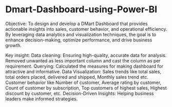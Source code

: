 # Dmart-Dashboard-using-Power-BI
Objective:
To design and develop a DMart Dashboard that provides actionable insights into sales, customer behavior, and operational efficiency. By leveraging data analytics and visualization techniques, the goal is to enhance decision-making, optimize performance, and drive business growth.

Key insight:
Data cleaning: Ensuring high-quality, accurate data for analysis. Removed unwanted as less important column and cast the column as per requirement.
Querying: Calculated the measures for making dashboard for attractive and informative.
Data Visualization: Sales trends like total sales, total orders placed, delivered and shipped, Monthly sales trend etc. 
Customer behavior like Number of customer, Average rating by customer, Count of customer by subscription, Top customers of highest sales, Highest discount by customer, etc.
Decision-Driven Insights: Helping business leaders make informed strategies.

